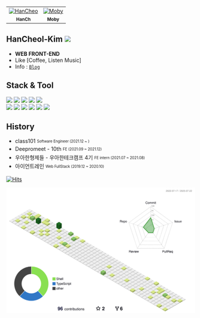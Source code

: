 <table>
  <tr>
    <td align="center">
    <a href="https://github.com/HanCheo">
    <img src="https://avatars.githubusercontent.com/u/38929712?v=4" width="75px;" alt="HanCheo"/>
    <br />
    <sub>
    <b>HanCh</b>
    </sub>
    </a>
    </td>
    <td align="center">
    <a href="https://github.com/moby-101">
    <img src="https://avatars.githubusercontent.com/u/96866599?v=4" width="75px;" alt="Moby"/>
    <br />
    <sub>
    <b>Moby</b>
    </sub>
    </a>
    </td>
    </tr>
 </table>

## HanCheol-Kim <img src="https://emoji.slack-edge.com/T02HJLNUN9J/60fps_parrot/2ebed6fd488cf610.gif" width=40 />

- **WEB FRONT-END**   
- Like [Coffee, Listen Music]
- Info : [`Blog`](https://mobilog.me)

## Stack & Tool
 <img src="https://img.shields.io/badge/-Typescript-4075bb?&logo=TypeScript&logoColor=white"> <img src="https://img.shields.io/badge/-Webpack-8DD6F9?&logo=Webpack&logoColor=black"> <img src="https://img.shields.io/badge/-React-61DAFB?&logo=React&logoColor=black">  <img src="https://img.shields.io/badge/-Graphql-E10098?&logo=GraphQL&logoColor=white">  <img src="https://img.shields.io/badge/-Express-000000?&logo=Express&logoColor=white">   
<img src="https://img.shields.io/badge/-MySQL-4479A1?&logo=MySQL&logoColor=white"> <img src="https://img.shields.io/badge/-MongoDB-47A248?&logo=MongoDB&logoColor=white"> <img src="https://img.shields.io/badge/-Postgresql-4169E1?&logo=PostgreSQL&logoColor=white"> 
  <img src="https://img.shields.io/badge/-VSCode-0052CC?&logo=Visual Studio Code&logoColor=white">
  <img src="https://img.shields.io/badge/-Github-000000?&logo=Github&logoColor=white"> 
  <img src="https://img.shields.io/badge/-AWS EC2-FF9900?&logo=Amazon AWS&logoColor=white"> 


## History   
- class101 <sub><sup>Software Engineer (2021.12 ~ )</sup></sub>  
- Deepromeet - 10th <sub><sup>FE (2021.09 ~ 2021.12)</sup></sub>   
- 우아한형제들 - 우아한테크캠프 4기 <sub><sup>FE intern (2021.07 ~ 2021.08)</sup></sub>   
- 아이언트레인 <sub><sup>Web FullStack (2019.12 ~ 2020.10)</sup></sub>


[![Hits](https://hits.seeyoufarm.com/api/count/incr/badge.svg?url=https%3A%2F%2Fgithub.com%2Fhancheo%2Fhit-counter&count_bg=%2379C83D&title_bg=%23555555&icon=cliqz.svg&icon_color=%23E7E7E7&title=hits&edge_flat=false)](https://hits.seeyoufarm.com)


![](./profile-3d-contrib/profile-green-animate.svg)
